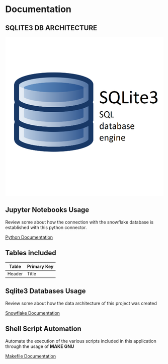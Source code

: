 # Documentation

## SQLITE3 DB ARCHITECTURE

![Sqlite3 logo](../img/sqlite3.png)

## Jupyter Notebooks Usage

Review some about how the connection with the snowflake database is established with this python connector.

[Python Documentation](jupyter/README.md)

## Tables included

| Table | Primary Key |
| ----------- | ----------- |
| Header | Title |

## Sqlite3 Databases Usage

Review some about how the data architecture of this project was created

[Snowflake Documentation](sqlite3/README.md)

## Shell Script Automation

Automate the execution of the various scripts included in this application through the usage of **MAKE GNU**

[Makefile Documentation](makefile/README.md)
